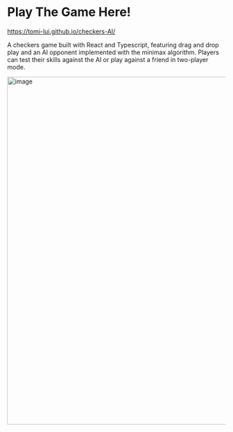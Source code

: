 # Play The Game Here!
https://tomi-lui.github.io/checkers-AI/

A checkers game built with React and Typescript, featuring drag and drop play and an AI opponent implemented with the minimax algorithm. Players can test their skills against the AI or play against a friend in two-player mode.

<img width="800" alt="image" src="https://user-images.githubusercontent.com/64671485/209217543-dc25c43b-aed4-4484-b82d-15861662a897.png">


